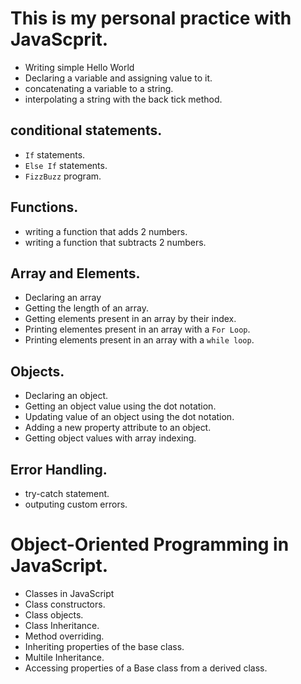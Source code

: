 # This is my personal practice with JavaScprit.

* Writing simple Hello World
* Declaring a variable and assigning value to it.
* concatenating a variable to a string.
* interpolating a string with the back tick method.
## conditional statements.
* `If` statements.
* `Else If` statements.
* `FizzBuzz` program.

## Functions.
* writing a function that adds 2 numbers.
* writing a function that subtracts 2 numbers.

## Array and Elements.
* Declaring an array
* Getting the length of an array.
* Getting elements present in an array by their index.
* Printing elementes present in an array with a `For Loop`.
* Printing elements present in an array with a `while loop`.

## Objects.
* Declaring an object.
* Getting an object value using the dot notation.
* Updating value of an object using the dot notation.
* Adding a new property attribute to an object.
* Getting object values with array indexing.

## Error Handling.
* try-catch statement.
* outputing custom errors.

# Object-Oriented Programming in JavaScript.
* Classes in JavaScript
* Class constructors.
* Class objects.
* Class Inheritance.
* Method overriding.
* Inheriting properties of the base class.
* Multile Inheritance.
* Accessing properties of a Base class from a derived class.

